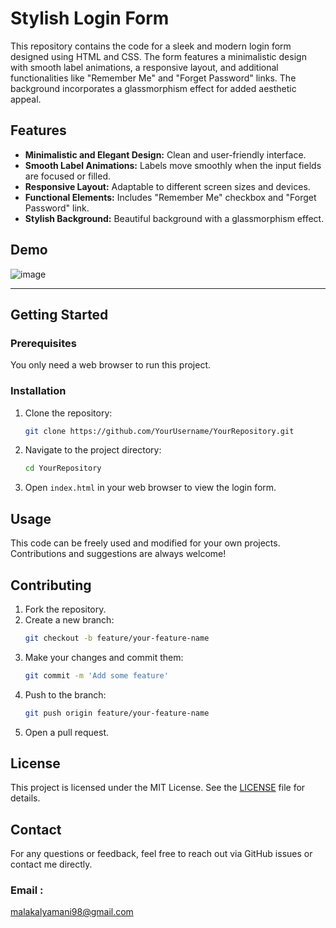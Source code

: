 # Stylish Login Form

This repository contains the code for a sleek and modern login form designed using HTML and CSS. The form features a minimalistic design with smooth label animations, a responsive layout, and additional functionalities like "Remember Me" and "Forget Password" links. The background incorporates a glassmorphism effect for added aesthetic appeal.

## Features

- **Minimalistic and Elegant Design:** Clean and user-friendly interface.
- **Smooth Label Animations:** Labels move smoothly when the input fields are focused or filled.
- **Responsive Layout:** Adaptable to different screen sizes and devices.
- **Functional Elements:** Includes "Remember Me" checkbox and "Forget Password" link.
- **Stylish Background:** Beautiful background with a glassmorphism effect.

## Demo

![image](https://github.com/m-alyamani98/Login-Form-2/assets/65876164/ad2a3146-c089-4634-b541-79e5c92409fd)

---

## Getting Started

### Prerequisites

You only need a web browser to run this project.

### Installation

1. Clone the repository:
   ```sh
   git clone https://github.com/YourUsername/YourRepository.git
   ```
2. Navigate to the project directory:
   ```sh
   cd YourRepository
   ```
3. Open `index.html` in your web browser to view the login form.

## Usage

This code can be freely used and modified for your own projects. Contributions and suggestions are always welcome!

## Contributing

1. Fork the repository.
2. Create a new branch:
   ```sh
   git checkout -b feature/your-feature-name
   ```
3. Make your changes and commit them:
   ```sh
   git commit -m 'Add some feature'
   ```
4. Push to the branch:
   ```sh
   git push origin feature/your-feature-name
   ```
5. Open a pull request.

## License

This project is licensed under the MIT License. See the [LICENSE](LICENSE) file for details.

## Contact

For any questions or feedback, feel free to reach out via GitHub issues or contact me directly.

### Email :
malakalyamani98@gmail.com

